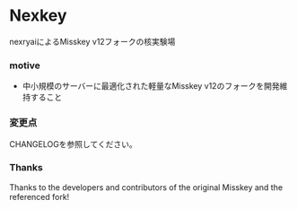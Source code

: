 # Nexkey
nexryaiによるMisskey v12フォークの核実験場

### motive
 - 中小規模のサーバーに最適化された軽量なMisskey v12のフォークを開発維持すること

### 変更点
CHANGELOGを参照してください。

### Thanks
Thanks to the developers and contributors of the original Misskey and the referenced fork!
